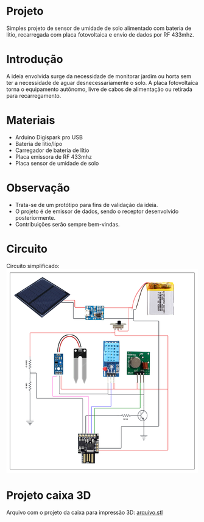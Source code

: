 # Projeto
Simples projeto de sensor de umidade de solo alimentado com bateria de lítio, recarregada com placa fotovoltaica e envio de dados por RF 433mhz.

# Introdução
A ideia envolvida surge da necessidade de monitorar jardim ou horta sem ter a necessidade de aguar desnecessariamente o solo. A placa fotovoltaíca torna o equipamento autônomo, livre de cabos de alimentação ou retirada para recarregamento.

# Materiais
- Arduino Digispark pro USB
- Bateria de lítio/lípo
- Carregador de bateria de lítio
- Placa emissora de RF 433mhz
- Placa sensor de umidade de solo

# Observação
- Trata-se de um protótipo para fins de validação da ideia.
- O projeto é de emissor de dados, sendo o receptor desenvolvido posteriormente.
- Contribuições serão sempre bem-vindas.

# Circuito
Circuito simplificado:
![schematic](images/schematic.png)

# Projeto caixa 3D
Arquivo com o projeto da caixa para impressão 3D:
[arquivo.stl](others/box.stl)
